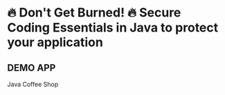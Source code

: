 # 🔥 Don't Get Burned! 🔥 Secure Coding Essentials in Java to protect your application

## DEMO APP
Java Coffee Shop
